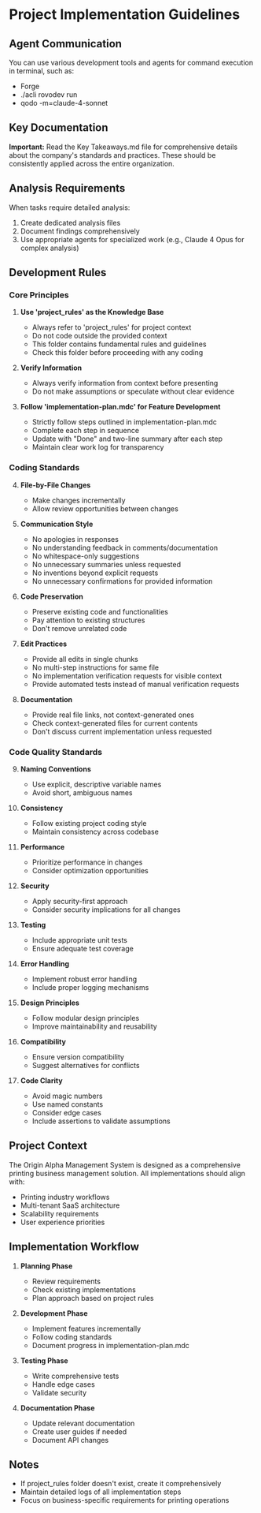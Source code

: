 # Project Implementation Guidelines

## Agent Communication

You can use various development tools and agents for command execution in terminal, such as:
- Forge
- ./acli rovodev run
- qodo -m=claude-4-sonnet

## Key Documentation

**Important:** Read the Key Takeaways.md file for comprehensive details about the company's standards and practices. These should be consistently applied across the entire organization.

## Analysis Requirements

When tasks require detailed analysis:
1. Create dedicated analysis files
2. Document findings comprehensively
3. Use appropriate agents for specialized work (e.g., Claude 4 Opus for complex analysis)

## Development Rules

### Core Principles

1. **Use 'project_rules' as the Knowledge Base**
   - Always refer to 'project_rules' for project context
   - Do not code outside the provided context
   - This folder contains fundamental rules and guidelines
   - Check this folder before proceeding with any coding

2. **Verify Information**
   - Always verify information from context before presenting
   - Do not make assumptions or speculate without clear evidence

3. **Follow 'implementation-plan.mdc' for Feature Development**
   - Strictly follow steps outlined in implementation-plan.mdc
   - Complete each step in sequence
   - Update with "Done" and two-line summary after each step
   - Maintain clear work log for transparency

### Coding Standards

4. **File-by-File Changes**
   - Make changes incrementally
   - Allow review opportunities between changes

5. **Communication Style**
   - No apologies in responses
   - No understanding feedback in comments/documentation
   - No whitespace-only suggestions
   - No unnecessary summaries unless requested
   - No inventions beyond explicit requests
   - No unnecessary confirmations for provided information

6. **Code Preservation**
   - Preserve existing code and functionalities
   - Pay attention to existing structures
   - Don't remove unrelated code

7. **Edit Practices**
   - Provide all edits in single chunks
   - No multi-step instructions for same file
   - No implementation verification requests for visible context
   - Provide automated tests instead of manual verification requests

8. **Documentation**
   - Provide real file links, not context-generated ones
   - Check context-generated files for current contents
   - Don't discuss current implementation unless requested

### Code Quality Standards

9. **Naming Conventions**
   - Use explicit, descriptive variable names
   - Avoid short, ambiguous names

10. **Consistency**
    - Follow existing project coding style
    - Maintain consistency across codebase

11. **Performance**
    - Prioritize performance in changes
    - Consider optimization opportunities

12. **Security**
    - Apply security-first approach
    - Consider security implications for all changes

13. **Testing**
    - Include appropriate unit tests
    - Ensure adequate test coverage

14. **Error Handling**
    - Implement robust error handling
    - Include proper logging mechanisms

15. **Design Principles**
    - Follow modular design principles
    - Improve maintainability and reusability

16. **Compatibility**
    - Ensure version compatibility
    - Suggest alternatives for conflicts

17. **Code Clarity**
    - Avoid magic numbers
    - Use named constants
    - Consider edge cases
    - Include assertions to validate assumptions

## Project Context

The Origin Alpha Management System is designed as a comprehensive printing business management solution. All implementations should align with:

- Printing industry workflows
- Multi-tenant SaaS architecture
- Scalability requirements
- User experience priorities

## Implementation Workflow

1. **Planning Phase**
   - Review requirements
   - Check existing implementations
   - Plan approach based on project rules

2. **Development Phase**
   - Implement features incrementally
   - Follow coding standards
   - Document progress in implementation-plan.mdc

3. **Testing Phase**
   - Write comprehensive tests
   - Handle edge cases
   - Validate security

4. **Documentation Phase**
   - Update relevant documentation
   - Create user guides if needed
   - Document API changes

## Notes

- If project_rules folder doesn't exist, create it comprehensively
- Maintain detailed logs of all implementation steps
- Focus on business-specific requirements for printing operations

